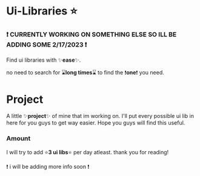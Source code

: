 # Ui-Libraries ⭐
### ❗ CURRENTLY WORKING ON SOMETHING ELSE SO ILL BE ADDING SOME 2/17/2023 ❗
Find ui libraries with ✨**ease**✨.

no need to search for ⌛**long times**⌛ to find the ❗**one**❗ you need.

# Project
A little ✨**project**✨ of mine that im working on. I'll put every possible ui lib in here for you guys to get way easier. Hope you guys will find this useful.

### Amount
I will try to add ⭐**3 ui libs**⭐ per day atleast. thank you for reading!

❗ i will be adding more info soon ❗
